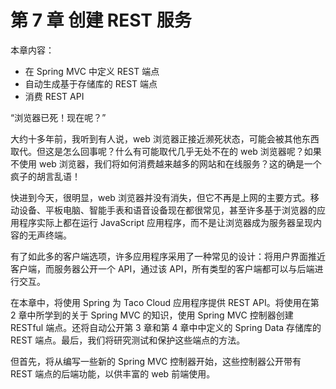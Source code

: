 # 第 7 章 创建 REST 服务

本章内容：

* 在 Spring MVC 中定义 REST 端点
* 自动生成基于存储库的 REST 端点
* 消费 REST API

“浏览器已死！现在呢？”

大约十多年前，我听到有人说，web 浏览器正接近濒死状态，可能会被其他东西取代。但这是怎么回事呢？什么有可能取代几乎无处不在的 web 浏览器呢？如果不使用 web 浏览器，我们将如何消费越来越多的网站和在线服务？这的确是一个疯子的胡言乱语！

快进到今天，很明显，web 浏览器并没有消失，但它不再是上网的主要方式。移动设备、平板电脑、智能手表和语音设备现在都很常见，甚至许多基于浏览器的应用程序实际上都在运行 JavaScript 应用程序，而不是让浏览器成为服务器呈现内容的无声终端。

有了如此多的客户端选项，许多应用程序采用了一种常见的设计：将用户界面推近客户端，而服务器公开一个 API，通过该 API，所有类型的客户端都可以与后端进行交互。

在本章中，将使用 Spring 为 Taco Cloud 应用程序提供 REST API。将使用在第 2 章中所学到的关于 Spring MVC 的知识，使用 Spring MVC 控制器创建 RESTful 端点。还将自动公开第 3 章和第 4 章中中定义的 Spring Data 存储库的 REST 端点。最后，我们将研究测试和保护这些端点的方法。

但首先，将从编写一些新的 Spring MVC 控制器开始，这些控制器公开带有 REST 端点的后端功能，以供丰富的 web 前端使用。


